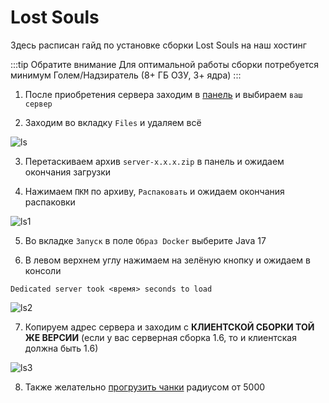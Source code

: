 # Lost Souls
Здесь расписан гайд по установке сборки Lost Souls на наш хостинг

:::tip Обратите внимание
Для оптимальной работы сборки потребуется минимум Голем/Надзиратель (8+ ГБ ОЗУ, 3+ ядра)
:::

1. После приобретения сервера заходим в [панель](https://mgr.bisquit.host/) и выбираем `ваш сервер`

2. Заходим во вкладку `Files` и удаляем всё

![ls](/ls.png)

3. Перетаскиваем архив `server-x.x.x.zip` в панель и ожидаем окончания загрузки

4. Нажимаем `ПКМ` по архиву, `Распаковать` и ожидаем окончания распаковки

![ls1](/ls1.png)

5. Во вкладке `Запуск` в поле `Образ Docker` выберите Java 17

6. В левом верхнем углу нажимаем на зелёную кнопку и ожидаем в консоли
```
Dedicated server took <время> seconds to load
```

![ls2](/ls2.png)

7. Копируем адрес сервера и заходим с **КЛИЕНТСКОЙ СБОРКИ ТОЙ ЖЕ ВЕРСИИ** (если у вас серверная сборка 1.6, то и клиентская должна быть 1.6)

![ls3](/ls3.png)

8. Также желательно [прогрузить чанки](/modpacks-plugins/chunky) радиусом от 5000
